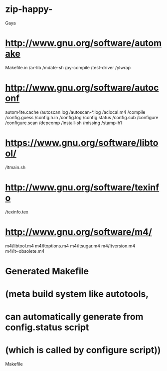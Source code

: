 # zip-happy-
Gaya
# http://www.gnu.org/software/automake

Makefile.in
/ar-lib
/mdate-sh
/py-compile
/test-driver
/ylwrap

# http://www.gnu.org/software/autoconf

autom4te.cache
/autoscan.log
/autoscan-*.log
/aclocal.m4
/compile
/config.guess
/config.h.in
/config.log
/config.status
/config.sub
/configure
/configure.scan
/depcomp
/install-sh
/missing
/stamp-h1

# https://www.gnu.org/software/libtool/

/ltmain.sh

# http://www.gnu.org/software/texinfo

/texinfo.tex

# http://www.gnu.org/software/m4/

m4/libtool.m4
m4/ltoptions.m4
m4/ltsugar.m4
m4/ltversion.m4
m4/lt~obsolete.m4

# Generated Makefile 
# (meta build system like autotools, 
# can automatically generate from config.status script
# (which is called by configure script))
Makefile
